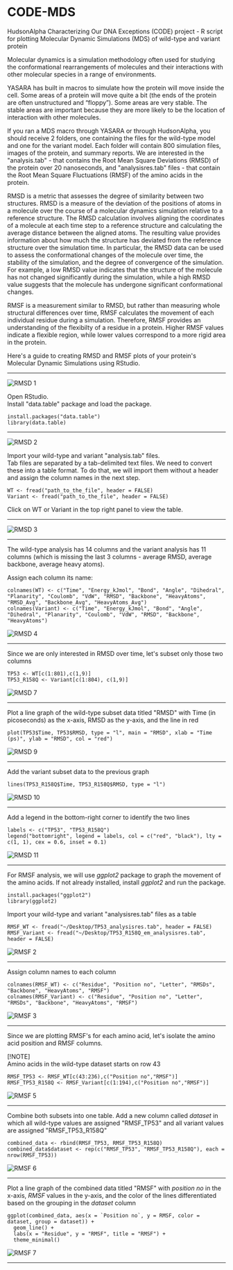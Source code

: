 # CODE-MDS
HudsonAlpha Characterizing Our DNA Exceptions (CODE) project - R script for plotting Molecular Dynamic Simulations (MDS) of wild-type and variant protein

Molecular dynamics is a simulation methodology often used for studying the conformational rearrangements of molecules and their interactions with other molecular species in a range of environments. 

YASARA has built in macros to simulate how the protein will move inside the cell. Some areas of a protein will move quite a bit (the ends of the protein are often unstructured and “floppy”). Some areas are very stable. The stable areas are important because they are more likely to be the location of interaction with other molecules.

If you ran a MDS macro through YASARA or through HudsonAlpha, you should receive 2 folders, one containing the files for the wild-type model and one for the variant model. Each folder will contain 800 simulation files, images of the protein, and summary reports. We are interested in the "analysis.tab" - that contains the Root Mean Square Deviations (RMSD) of the protein over 20 nanoseconds, and "analysisres.tab" files - that contain the Root Mean Square Fluctuations (RMSF) of the amino acids in the protein. 

RMSD is a metric that assesses the degree of similarity between two structures. RMSD is a measure of the deviation of the positions of atoms in a molecule over the course of a molecular dynamics simulation relative to a reference structure. The RMSD calculation involves aligning the coordinates of a molecule at each time step to a reference structure and calculating the average distance between the aligned atoms. The resulting value provides information about how much the structure has deviated from the reference structure over the simulation time. In particular, the RMSD data can be used to assess the conformational changes of the molecule over time, the stability of the simulation, and the degree of convergence of the simulation. For example, a low RMSD value indicates that the structure of the molecule has not changed significantly during the simulation, while a high RMSD value suggests that the molecule has undergone significant conformational changes.

RMSF is a measurement similar to RMSD, but rather than measuring whole structural differences over time, RMSF calculates the movement of each individual residue during a simulation. Therefore, RMSF provides an understanding of the flexibilty of a residue in a protein. Higher RMSF values indicate a flexible region, while lower values correspond to a more rigid area in the protein. 

Here's a guide to creating RMSD and RMSF plots of your protein's Molecular Dynamic Simulations using RStudio. 

---
![RMSD 1](RStudio_images/RMSD%201.png)

Open RStudio. <br>
Install "data.table" package and load the package.
```{r}
install.packages("data.table")
library(data.table)
```

---
![RMSD 2](RStudio_images/RMSD%202.png)

Import your wild-type and variant "analysis.tab" files. <br>
Tab files are separated by a tab-delimited text files. We need to convert these into a table format. To do that, we will import them without a header and assign the column names in the next step.
```{r}
WT <- fread("path_to_the_file", header = FALSE)
Variant <- fread("path_to_the_file", header = FALSE)
```

Click on WT or Variant in the top right panel to view the table.

---
![RMSD 3](RStudio_images/RMSD%203.png)

---
The wild-type analysis has 14 columns and the variant analysis has 11 columns (which is missing the last 3 columns - average RMSD, average backbone, average heavy atoms).

Assign each column its name:
```{r}
colnames(WT) <- c("Time", "Energy_kJmol", "Bond", "Angle", "Dihedral", "Planarity", "Coulomb", "VdW", "RMSD", "Backbone", "HeavyAtoms", "RMSD_Avg", "Backbone_Avg", "HeavyAtoms_Avg")
colnames(Variant) <- c("Time", "Energy_kJmol", "Bond", "Angle", "Dihedral", "Planarity", "Coulomb", "VdW", "RMSD", "Backbone", "HeavyAtoms")
```

![RMSD 4](RStudio_images/RMSD%204.png)

---

Since we are only interested in RMSD over time, let's subset only those two columns
```{r}
TP53 <- WT[c(1:801),c(1,9)]
TP53_R158Q <- Variant[c(1:804), c(1,9)]
```

![RMSD 7](RStudio_images/RMSD%207.png)

---

Plot a line graph of the wild-type subset data titled "RMSD" with Time (in picoseconds) as the x-axis, RMSD as the y-axis, and the line in red
```{r}
plot(TP53$Time, TP53$RMSD, type = "l", main = "RMSD", xlab = "Time (ps)", ylab = "RMSD", col = "red")
```

![RMSD 9](RStudio_images/RMSD%209.png)

---

Add the variant subset data to the previous graph
```{r}
lines(TP53_R158Q$Time, TP53_R158Q$RMSD, type = "l")
```

![RMSD 10](RStudio_images/RMSD%2010.png)

---

Add a legend in the bottom-right corner to identify the two lines
```{r}
labels <- c("TP53", "TP53_R158Q")
legend("bottomright", legend = labels, col = c("red", "black"), lty = c(1, 1), cex = 0.6, inset = 0.1)
```

![RMSD 11](RStudio_images/RMSD%2011.png)

---

For RMSF analysis, we will use *ggplot2* package to graph the movement of the amino acids. If not already installed, install *ggplot2* and run the package. 
```{r}
install.packages("ggplot2")
library(ggplot2)
```

Import your wild-type and variant "analysisres.tab" files as a table
```{r}
RMSF_WT <- fread("~/Desktop/TP53_analysisres.tab", header = FALSE)
RMSF_Variant <- fread("~/Desktop/TP53_R158Q_em_analysisres.tab", header = FALSE)
```

![RMSF 2](RStudio_images/RMSF%202.png)

---

Assign column names to each column
```{r}
colnames(RMSF_WT) <- c("Residue", "Position no", "Letter", "RMSDs", "Backbone", "HeavyAtoms", "RMSF")
colnames(RMSF_Variant) <- c("Residue", "Position no", "Letter", "RMSDs", "Backbone", "HeavyAtoms", "RMSF")
```

![RMSF 3](RStudio_images/RMSF%203.png)

---

Since we are plotting RMSF's for each amino acid, let's isolate the amino acid position and RMSF columns. 

[!NOTE]  
Amino acids in the wild-type dataset starts on row 43

```{r}
RMSF_TP53 <- RMSF_WT[c(43:236),c("Position no","RMSF")]
RMSF_TP53_R158Q <- RMSF_Variant[c(1:194),c("Position no","RMSF")]
```

![RMSF 5](RStudio_images/RMSF%205.png)

---

Combine both subsets into one table. Add a new column called *dataset* in which all wild-type values are assigned "RMSF_TP53" and all variant values are assigned "RMSF_TP53_R158Q"
```{r}
combined_data <- rbind(RMSF_TP53, RMSF_TP53_R158Q)
combined_data$dataset <- rep(c("RMSF_TP53", "RMSF_TP53_R158Q"), each = nrow(RMSF_TP53))
```

![RMSF 6](RStudio_images/RMSF%206.png)

---

Plot a line graph of the combined data titled "RMSF" with *position no* in the x-axis, *RMSF* values in the y-axis, and the color of the lines differentiated based on the grouping in the *dataset* column
```{r}
ggplot(combined_data, aes(x = `Position no`, y = RMSF, color = dataset, group = dataset)) +
  geom_line() +
  labs(x = "Residue", y = "RMSF", title = "RMSF") +
  theme_minimal()
  ```
  
  ![RMSF 7](RStudio_images/RMSF%207.png)
  
  ---